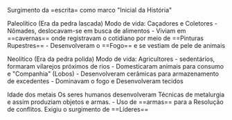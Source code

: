Surgimento da =escrita= como marco "Inicial da História"

Paleolítico (Era da pedra lascada)
	Modo de vida: Caçadores e Coletores
	- Nômades, deslocavam-se em busca de alimentos
	- Viviam em ==cavernas== onde registravam o cotidiano por meio de ==Pinturas Rupestres==
	- Desenvolveram o ==Fogo== e se vestiam de pele de animais

Neolítico (Era da pedra polida)
	Modo de vida: Agricultores
	- sedentários, formaram vilarejos próximos de rios
	- Domesticaram animais para consumo e "Companhia" (Lobos)
	- Desenvolveram cerâmicas para armazenamento de excedentes
	- Dominavam o fogo e Desenvolveram tecidos

Idade  dos metais
	Os seres humanos desenvolveram Técnicas de metalurgia e assim produziam objetos e armas.
	- Uso de ==armas== para a Resolução de conflitos. Exigiu o surgimento de ==Líderes==

